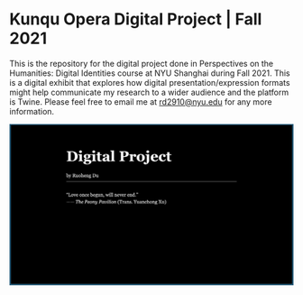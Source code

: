 # Kunqu Opera Digital Project | Fall 2021
This is the repository for the digital project done in Perspectives on the Humanities: Digital Identities course at NYU Shanghai during Fall 2021. This is a digital exhibit that explores how digital presentation/expression formats might help communicate my research to a wider audience and the platform is Twine. Please feel free to email me at rd2910@nyu.edu for any more information.

<img width="800" alt="digital project" src="https://github.com/ruoheng-du/digital-project-Kunqu-Opera/raw/main/assets/digital project.png">
